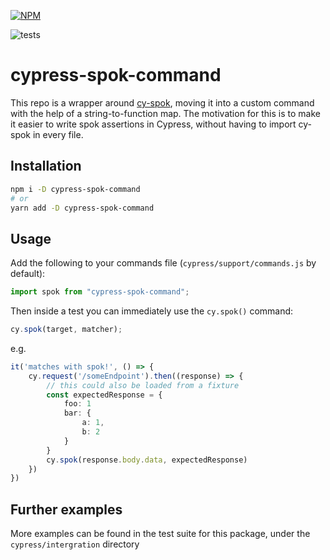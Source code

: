 [![NPM](https://nodei.co/npm/cypress-spok-command.png?compact=true)](https://nodei.co/npm/cypress-spok-command/)

![tests](https://github.com/joshuajtward/cypress-spok-command/actions/workflows/main.yml/badge.svg)

# cypress-spok-command

This repo is a wrapper around [cy-spok](https://www.npmjs.com/package/cy-spok), moving it into a custom command with the help of a string-to-function map. The motivation for this is to make it easier to write spok assertions in Cypress, without having to import cy-spok in every file.

## Installation

```bash
npm i -D cypress-spok-command
# or
yarn add -D cypress-spok-command
```

## Usage

Add the following to your commands file (`cypress/support/commands.js` by default):

```typescript
import spok from "cypress-spok-command";
```

Then inside a test you can immediately use the `cy.spok()` command:

```typescript
cy.spok(target, matcher);
```

e.g.

```typescript
it('matches with spok!', () => {
    cy.request('/someEndpoint').then((response) => {
        // this could also be loaded from a fixture
        const expectedResponse = {
            foo: 1
            bar: {
                a: 1,
                b: 2
            }
        }
        cy.spok(response.body.data, expectedResponse)
    })
})
```

## Further examples

More examples can be found in the test suite for this package, under the `cypress/intergration` directory
